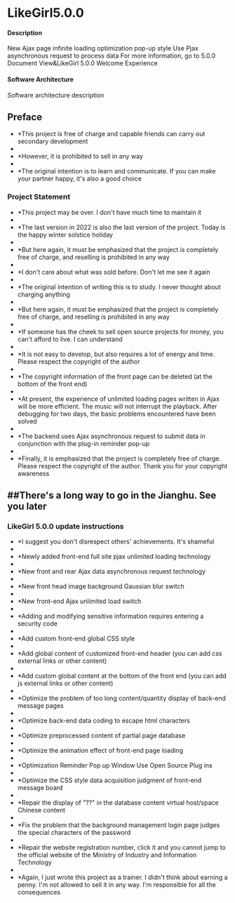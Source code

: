 # LikeGirl5.0.0

#### Description
New Ajax page infinite loading optimization pop-up style Use Pjax asynchronous request to process data For more information, go to 5.0.0 Document View&LikeGirl 5.0.0 Welcome Experience

#### Software Architecture
Software architecture description

## Preface

* *This project is free of charge and capable friends can carry out secondary development
* 
* *However, it is prohibited to sell in any way
* 
* *The original intention is to learn and communicate. If you can make your partner happy, it's also a good choice

### Project Statement



* *This project may be over. I don't have much time to maintain it
* 
* *The last version in 2022 is also the last version of the project. Today is the happy winter solstice holiday
* 
* *But here again, it must be emphasized that the project is completely free of charge, and reselling is prohibited in any way
* 
* *I don't care about what was sold before. Don't let me see it again
* 
* *The original intention of writing this is to study. I never thought about charging anything
* 
* *But here again, it must be emphasized that the project is completely free of charge, and reselling is prohibited in any way
* 
* *If someone has the cheek to sell open source projects for money, you can't afford to live. I can understand
* 
* *It is not easy to develop, but also requires a lot of energy and time. Please respect the copyright of the author
* 
* *The copyright information of the front page can be deleted (at the bottom of the front end)
* 
* *At present, the experience of unlimited loading pages written in Ajax will be more efficient. The music will not interrupt the playback. After debugging for two days, the basic problems encountered have been solved
* 
* *The backend uses Ajax asynchronous request to submit data in conjunction with the plug-in reminder pop-up
* 
* *Finally, it is emphasized that the project is completely free of charge. Please respect the copyright of the author. Thank you for your copyright awareness



## ##There's a long way to go in the Jianghu. See you later



### LikeGirl 5.0.0 update instructions



* *I suggest you don't disrespect others' achievements. It's shameful
* 
* *Newly added front-end full site pjax unlimited loading technology
* 
* *New front and rear Ajax data asynchronous request technology
* 
* *New front head image background Gaussian blur switch
* 
* *New front-end Ajax unlimited load switch
* 
* *Adding and modifying sensitive information requires entering a security code
* 
* *Add custom front-end global CSS style
* 
* *Add global content of customized front-end header (you can add css external links or other content)
* 
* *Add custom global content at the bottom of the front end (you can add js external links or other content)
* 
* *Optimize the problem of too long content/quantity display of back-end message pages
* 
* *Optimize back-end data coding to escape html characters
* 
* *Optimize preprocessed content of partial page database
* 
* *Optimize the animation effect of front-end page loading
* 
* *Optimization Reminder Pop up Window Use Open Source Plug ins
* 
* *Optimize the CSS style data acquisition judgment of front-end message board
* 
* *Repair the display of "??" in the database content virtual host/space Chinese content
* 
* *Fix the problem that the background management login page judges the special characters of the password
* 
* *Repair the website registration number, click it and you cannot jump to the official website of the Ministry of Industry and Information Technology
* 
* *Again, I just wrote this project as a trainer. I didn't think about earning a penny. I'm not allowed to sell it in any way. I'm responsible for all the consequences